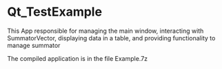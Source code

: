# Qt_TestExample

This App responsible for managing the main window, interacting with SummatorVector,
displaying data in a table, and providing functionality to manage summator

The compiled application is in the file Example.7z
